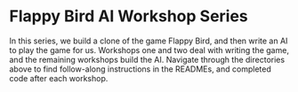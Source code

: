 # Flappy Bird AI Workshop Series

In this series, we build a clone of the game Flappy Bird, and then write an AI to play the game for us. Workshops one and two deal with writing the game, and the remaining workshops build the AI. 
Navigate through the directories above to find follow-along instructions in the READMEs, and completed code after each workshop.
